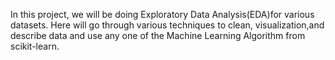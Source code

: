 In this project, we will be doing Exploratory Data Analysis(EDA)for various datasets. Here will go through various techniques to clean, visualization,and describe data and use any one of the Machine Learning Algorithm from scikit-learn.